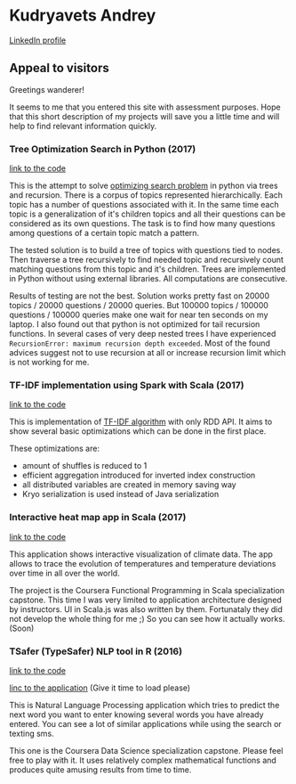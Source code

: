 # Kudryavets Andrey
[LinkedIn profile](https://www.linkedin.com/in/akudryavets)

## Appeal to visitors
Greetings wanderer! 

It seems to me that you entered this site with assessment purposes. Hope that this short description of my projects will save you a little time and will help to find relevant information quickly.


### Tree Optimization Search in Python (2017)
[link to the code](https://github.com/Kudryavets/tree-optimization-search-python/)

This is the attempt to solve [optimizing search problem](https://www.hackerrank.com/contests/quora-haqathon/challenges/ontology) in python 
via trees and recursion. There is a corpus of topics represented hierarchically. Each topic has a number of questions associated with it. In the same time each topic is a generalization of it's children topics and all their questions can be considered as its own questions. The task is to find how many questions among questions of a certain topic match a pattern.

The tested solution is to build a tree of topics with questions tied to nodes. Then traverse a tree recursively to find needed topic
and recursively count matching questions from this topic and it's children. Trees are implemented in Python without using external libraries. All computations are consecutive.

Results of testing are not the best. Solution works pretty fast on 20000 topics / 20000 questions / 20000 queries. 
But 100000 topics / 100000 questions / 100000 queries make one wait for near ten seconds on my laptop. I also found out that python is not 
optimized for tail recursion functions. In several cases of very deep nested trees I have experienced 
`RecursionError: maximum recursion depth exceeded`. Most of the found advices suggest not to use recursion at all or increase recursion limit which is not working for me.


### TF-IDF implementation using Spark with Scala (2017)
[link to the code](https://github.com/Kudryavets/tf-idf-spark-scala)

This is implementation of [TF-IDF algorithm](https://en.wikipedia.org/wiki/Tf%E2%80%93idf) with only RDD API. It aims to show several basic optimizations which can be done in the first place. 

These optimizations are:
* amount of shuffles is reduced to 1
* efficient aggregation introduced for inverted index construction
* all distributed variables are created in memory saving way
* Kryo serialization is used instead of Java serialization


### Interactive heat map app in Scala (2017)
[link to the code](https://github.com/Kudryavets/interactive-heat-map-app-scala)

This application shows interactive visualization of climate data. The app allows to trace the evolution of temperatures and temperature deviations over time in all over the world. 

The project is the Coursera Functional Programming in Scala specialization capstone. This time I was very limited to application architecture designed by instructors. UI in Scala.js was also written by them. Fortunataly they did not develop the whole thing for me ;) So you can see how it actually works. (Soon)


### TSafer (TypeSafer) NLP tool in R (2016)
[link to the code](https://github.com/Kudryavets/typesafer-nlp-r)

[linc to the application](https://kudryavets.shinyapps.io/TSafer/) (Give it time to load please)

This is Natural Language Processing application which tries to predict the next word you want to enter knowing several words you have already entered. You can see a lot of similar applications while using the search or texting sms. 

This one is the Coursera Data Science specialization capstone. Please feel free to play with it. It uses relatively complex mathematical functions and produces quite amusing results from time to time.


